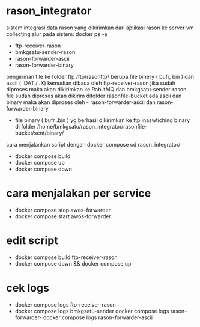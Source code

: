 # rason_integrator
sistem integrasi data rason yang dikirimkan dari aplikasi rason ke server vm collecting
alur pada sistem: 
docker ps -a
- ftp-receiver-rason
- bmkgsatu-sender-rason
- rason-forwarder-ascii
- rason-forwarder-binary

pengiriman file ke folder ftp /ftp/rasonftp/ 
berupa file binery ( bufr, bin ) dan ascii ( .DAT / .X) kemudian dibaca oleh
ftp-receiver-rason  jika sudah diproses maka akan dikirimkan ke RabiitMQ dan
bmkgsatu-sender-rason. file sudah diproses akan dikirim difolder rasonfile-bucket ada ascii dan binary
maka akan diproses oleh - rason-forwarder-ascii  dan  rason-forwarder-binary 

* file binary ( bufr .bin ) yg berhasil dikirimkan ke ftp inaswtiching binary di folder /home/bmkgsatu/rason_integrator/rasonfile-bucket/sent/binary/


cara menjalankan script dengan docker compose
cd rason_integrator/

- docker compose build
- docker compose up
- docker compose down

# cara menjalakan per service
- docker compose stop awos-forwarder
- docker compose start awos-forwarder

# edit script 
- docker compose build ftp-receiver-rason
- docker compose down && docker compose up


# cek logs 
- docker compose logs ftp-receiver-rason
- docker compose logs bmkgsatu-sender
docker compose logs rason-forwarder-
docker compose logs rason-forwarder-ascii
